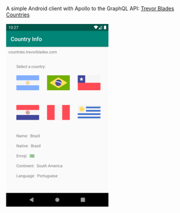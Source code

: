 A simple Android client with Apollo to the GraphQL API: <a href="https://countries.trevorblades.com/">Trevor Blades Countries</a>
<br><br>
<img src="/screenshot/01.png" width="280">
